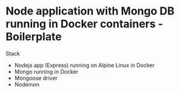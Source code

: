 # Node application with Mongo DB running in Docker containers - Boilerplate

Stack
- Nodejs app (Express) running on Alpine Linux in Docker
- Mongo running in Docker
- Mongoose driver
- Nodemon
